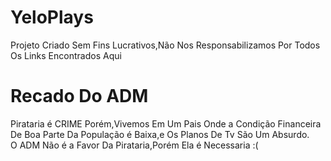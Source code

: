 # YeloPlays

Projeto Criado Sem Fins Lucrativos,Não Nos Responsabilizamos Por Todos Os Links Encontrados Aqui

# Recado Do ADM

Pirataria é CRIME Porém,Vivemos Em Um Pais Onde a Condição Financeira De Boa Parte Da População é Baixa,e Os Planos De Tv São Um Absurdo. <br>
O ADM Não é a Favor Da Pirataria,Porém Ela é Necessaria :(
